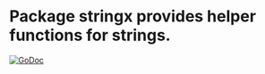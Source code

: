 Package stringx provides helper functions for strings.
======================================================================

[![GoDoc](https://pkg.go.dev/badge/github.com/takumakei/go-stringx)](https://godoc.org/github.com/takumakei/go-stringx)
